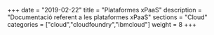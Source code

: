 +++
date        = "2019-02-22"
title       = "Plataformes xPaaS"
description = "Documentació referent a les plataformes xPaaS"
sections    = "Cloud"
categories  = ["cloud","cloudfoundry","ibmcloud"]
weight		= 8
+++
